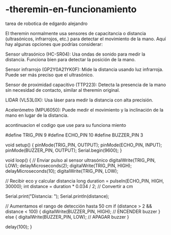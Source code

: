 # -theremin-en-funcionamiento
tarea de robotica de edgardo alejandro

El theremin normalmente usa sensores de capacitancia o distancia (ultrasónicos, infrarrojos, etc.) para detectar el movimiento de la mano. Aquí hay algunas opciones que podrías considerar:

Sensor ultrasónico (HC-SR04): Usa ondas de sonido para medir la distancia. Funciona bien para detectar la posición de la mano.

Sensor infrarrojo (GP2Y0A21YK0F): Mide la distancia usando luz infrarroja. Puede ser más preciso que el ultrasónico.

Sensor de proximidad capacitivo (TTP223): Detecta la presencia de la mano sin necesidad de contacto, similar al theremin original.

LIDAR (VL53L0X): Usa láser para medir la distancia con alta precisión.

Acelerómetro (MPU6050): Puede medir el movimiento y la inclinación de la mano en lugar de la distancia.




acontinuacion el codigo que use para su funciona miento 

#define TRIG_PIN 9
#define ECHO_PIN 10
#define BUZZER_PIN 3

void setup() {
  pinMode(TRIG_PIN, OUTPUT);
  pinMode(ECHO_PIN, INPUT);
  pinMode(BUZZER_PIN, OUTPUT);
  Serial.begin(9600);
}

void loop() {
  // Enviar pulso al sensor ultrasónico
  digitalWrite(TRIG_PIN, LOW);
  delayMicroseconds(2);
  digitalWrite(TRIG_PIN, HIGH);
  delayMicroseconds(10);
  digitalWrite(TRIG_PIN, LOW);

  // Recibir eco y calcular distancia
  long duration = pulseIn(ECHO_PIN, HIGH, 30000);
  int distance = duration * 0.034 / 2; // Convertir a cm

  Serial.print("Distancia: ");
  Serial.println(distance);

  // Aumentamos el rango de detección hasta 50 cm
  if (distance > 2 && distance < 100) { 
    digitalWrite(BUZZER_PIN, HIGH); // ENCENDER buzzer
  } else {
    digitalWrite(BUZZER_PIN, LOW); // APAGAR buzzer
  }

  delay(100);
}
